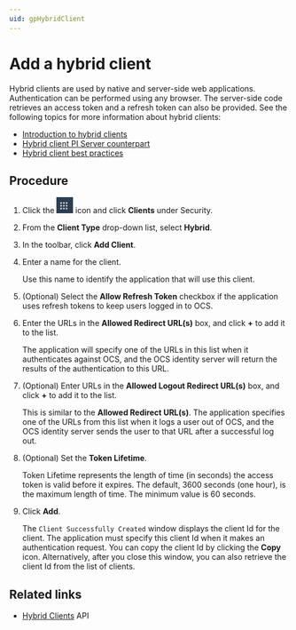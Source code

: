 ```yaml
---
uid: gpHybridClient
---
```


# Add a hybrid client

Hybrid clients are used by native and server-side web applications. Authentication can be performed using any browser. The server-side code retrieves an access token and a refresh token can also be provided. See the following topics for more information about hybrid clients:

- [Introduction to hybrid clients](xref:ccClients#hybrid-client)
- [Hybrid client PI Server counterpart](xref:ccClients#hybrid-client-pi-server)
- [Hybrid client best practices](xref:ccClients#hybrid-client-bp)

## Procedure

1. Click the ![Menu icon](../images/menu-icon.png) icon and click **Clients** under Security.

1. From the **Client Type** drop-down list, select **Hybrid**.

1. In the toolbar, click **Add Client**.

1. Enter a name for the client.

   Use this name to identify the application that will use this client.

1. (Optional) Select the **Allow Refresh Token** checkbox if the application uses refresh tokens to keep users logged in to OCS.

1. Enter the URLs in the **Allowed Redirect URL(s)** box, and click **+** to add it to the list.
   
   The application will specify one of the URLs in this list when it authenticates against OCS, and the OCS identity server will return the results of the authentication to this URL.

1. (Optional) Enter URLs in the **Allowed Logout Redirect URL(s)** box, and click **+** to add it to the list.

   This is similar to the **Allowed Redirect URL(s)**. The application specifies one of the URLs from this list when it logs a user out of OCS, and the OCS identity server sends the user to that URL after a successful log out.

1. (Optional) Set the **Token Lifetime**.  

   Token Lifetime represents the length of time (in seconds) the access token is valid before it expires. The default, 3600 seconds (one hour), is the maximum length of time. The minimum value is 60 seconds.

1. Click **Add**.  

   The `Client Successfully Created` window displays the client Id for the client. The application must specify this client Id when it makes an authentication request. You can copy the client Id by clicking the **Copy** icon. Alternatively, after you close this window, you can also retrieve the client Id from the list of clients.

## Related links

- [Hybrid Clients](xref:identityHybridClient) API

